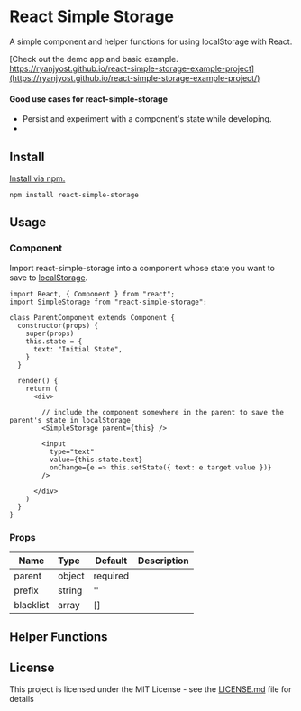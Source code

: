 # React Simple Storage

A simple component and helper functions for using localStorage with React.

[Check out the demo app and basic example. https://ryanjyost.github.io/react-simple-storage-example-project](https://ryanjyost.github.io/react-simple-storage-example-project/) 

#### Good use cases for react-simple-storage
* Persist and experiment with a component's state while developing.
* 

## Install

[Install via npm.](https://www.npmjs.com/package/react-simple-storage)
```
npm install react-simple-storage
```

## Usage

### Component

Import react-simple-storage into a component whose state you want to save to [localStorage](https://developer.mozilla.org/en-US/docs/Web/API/Window/localStorage).
```
import React, { Component } from "react";
import SimpleStorage from "react-simple-storage";

class ParentComponent extends Component {
  constructor(props) { 
    super(props)
    this.state = {
      text: "Initial State",
    }
  }

  render() {
    return ( 
      <div>
      
        // include the component somewhere in the parent to save the parent's state in localStorage
        <SimpleStorage parent={this} />

        <input
          type="text"
          value={this.state.text}
          onChange={e => this.setState({ text: e.target.value })}
        />
        
      </div>
    ) 
  }
}
```

### Props
| Name             | Type          | Default   | Description
| ---------------- |:------------- | ----------|-----:
| parent           | object        | required  |
| prefix           | string        | ''        |
| blacklist        | array         | []        |



## Helper Functions




## License

This project is licensed under the MIT License - see the [LICENSE.md](LICENSE.md) file for details
